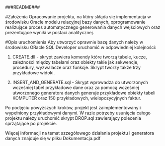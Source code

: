 ###README###

#Założenia
Opracowanie projektu, na który skłąda się implementacja w środowisku Oracle modelu relacyjnej bazy danych, oprogramowanie realizujące proces automatycznego generowania danych wejściowych oraz prezentujące wyniki w postaci analitycznej.

#Opis uruchomienia
Aby utworzyć oprawnie bazę danych należy w środowisku ORacle SQL Developer uruchomić w odpowiedniej kolejności:

1. CREATE.dll - skrypt zawiera komendy które tworzą tabele, kucze, zależności między tabelami oraz obiekty takie jak sekwencje, procedury,
wyzwalacze oraz funkcje. Skrypt tworzy także trzy przykładowe widoki.

2. INSERT_AND_GENERATE.sql - Skrypt wprowadza do utworzonych wcześniej tabel przykładowe dane oraz za pomocą wcześniej utworzonego generatora danych generuje przykładowe obiekty tabeli KOMPUTER oraz 150 przykładowych, wielopozycyjnych faktur.

Po podjęciu powyższych kroków, projekt jest zaimplementowany i wypełniony przykładowymi danymi. W razie potrzeby usunięcia całego projektu należy uruchomić skrypt DROP.sql zawierający polecenia sprzątające po projekcie.

Więcej informacji na temat szzegółowego działania projektu i generatora danych znajduje się w pliku Dokumentacja.pdf
